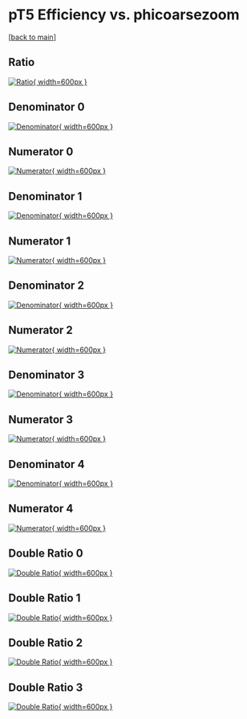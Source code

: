 # pT5 Efficiency vs. phicoarsezoom

[[back to main](./)]



## Ratio

[![Ratio](../mtv/var/pT5_loweta_0_-1_eff_phicoarsezoom.png){ width=600px }](../mtv/var/pT5_loweta_0_-1_eff_phicoarsezoom.pdf)

## Denominator 0

[![Denominator](../mtv/den/pT5_loweta_0_-1_eff_phicoarsezoom_den0.png){ width=600px }](../mtv/den/pT5_loweta_0_-1_eff_phicoarsezoom_den0.pdf)

## Numerator 0

[![Numerator](../mtv/num/pT5_loweta_0_-1_eff_phicoarsezoom_num0.png){ width=600px }](../mtv/num/pT5_loweta_0_-1_eff_phicoarsezoom_num0.pdf)

## Denominator 1

[![Denominator](../mtv/den/pT5_loweta_0_-1_eff_phicoarsezoom_den1.png){ width=600px }](../mtv/den/pT5_loweta_0_-1_eff_phicoarsezoom_den1.pdf)

## Numerator 1

[![Numerator](../mtv/num/pT5_loweta_0_-1_eff_phicoarsezoom_num1.png){ width=600px }](../mtv/num/pT5_loweta_0_-1_eff_phicoarsezoom_num1.pdf)

## Denominator 2

[![Denominator](../mtv/den/pT5_loweta_0_-1_eff_phicoarsezoom_den2.png){ width=600px }](../mtv/den/pT5_loweta_0_-1_eff_phicoarsezoom_den2.pdf)

## Numerator 2

[![Numerator](../mtv/num/pT5_loweta_0_-1_eff_phicoarsezoom_num2.png){ width=600px }](../mtv/num/pT5_loweta_0_-1_eff_phicoarsezoom_num2.pdf)

## Denominator 3

[![Denominator](../mtv/den/pT5_loweta_0_-1_eff_phicoarsezoom_den3.png){ width=600px }](../mtv/den/pT5_loweta_0_-1_eff_phicoarsezoom_den3.pdf)

## Numerator 3

[![Numerator](../mtv/num/pT5_loweta_0_-1_eff_phicoarsezoom_num3.png){ width=600px }](../mtv/num/pT5_loweta_0_-1_eff_phicoarsezoom_num3.pdf)

## Denominator 4

[![Denominator](../mtv/den/pT5_loweta_0_-1_eff_phicoarsezoom_den4.png){ width=600px }](../mtv/den/pT5_loweta_0_-1_eff_phicoarsezoom_den4.pdf)

## Numerator 4

[![Numerator](../mtv/num/pT5_loweta_0_-1_eff_phicoarsezoom_num4.png){ width=600px }](../mtv/num/pT5_loweta_0_-1_eff_phicoarsezoom_num4.pdf)

## Double Ratio 0

[![Double Ratio](../mtv/ratio/pT5_loweta_0_-1_eff_phicoarsezoom_ratio0.png){ width=600px }](../mtv/ratio/pT5_loweta_0_-1_eff_phicoarsezoom_ratio0.pdf)

## Double Ratio 1

[![Double Ratio](../mtv/ratio/pT5_loweta_0_-1_eff_phicoarsezoom_ratio1.png){ width=600px }](../mtv/ratio/pT5_loweta_0_-1_eff_phicoarsezoom_ratio1.pdf)

## Double Ratio 2

[![Double Ratio](../mtv/ratio/pT5_loweta_0_-1_eff_phicoarsezoom_ratio2.png){ width=600px }](../mtv/ratio/pT5_loweta_0_-1_eff_phicoarsezoom_ratio2.pdf)

## Double Ratio 3

[![Double Ratio](../mtv/ratio/pT5_loweta_0_-1_eff_phicoarsezoom_ratio3.png){ width=600px }](../mtv/ratio/pT5_loweta_0_-1_eff_phicoarsezoom_ratio3.pdf)

